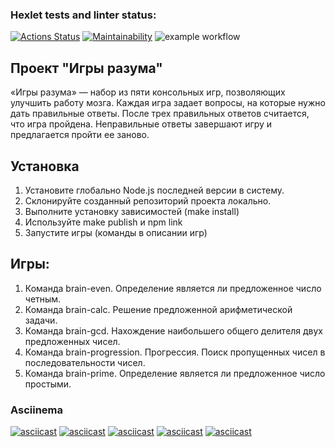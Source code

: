 ### Hexlet tests and linter status:
[![Actions Status](https://github.com/MilaNick/frontend-project-lvl1/workflows/hexlet-check/badge.svg)](https://github.com/MilaNick/frontend-project-lvl1/actions)
[![Maintainability](https://api.codeclimate.com/v1/badges/a99a88d28ad37a79dbf6/maintainability)](https://codeclimate.com/github/MilaNick/frontend-project-lvl1/maintainability)
![example workflow](https://github.com/MilaNick/frontend-project-lvl1/actions/workflows/actions.yml/badge.svg)  


## Проект "Игры разума"
«Игры разума» — набор из пяти консольных игр, позволяющих улучшить работу мозга. Каждая игра задает вопросы, на которые нужно дать правильные ответы. После трех правильных ответов считается, что игра пройдена. Неправильные ответы завершают игру и предлагается пройти ее заново.

## Установка
1. Установите глобально Node.js последней версии в систему.
2. Склонируйте созданный репозиторий проекта локально.
3. Выполните установку зависимостей (make install)
4. Используйте make publish и npm link
5. Запустите игры (команды в описании игр)
## Игры:
1. Команда brain-even. Определение является ли предложенное число четным.
2. Команда brain-calc. Решение предложенной арифметической задачи.
3. Команда brain-gcd. Нахождение наибольшего общего делителя двух предложенных чисел.
4. Команда brain-progression. Прогрессия. Поиск пропущенных чисел в последовательности чисел.
5. Команда brain-prime. Определение является ли предложенное число простыми.
### Asciinema
[![asciicast](https://asciinema.org/a/426746.svg)](https://asciinema.org/a/426746)
[![asciicast](https://asciinema.org/a/4kpeec6eEqap7JaSCpr1ers8c.svg)](https://asciinema.org/a/4kpeec6eEqap7JaSCpr1ers8c)
[![asciicast](https://asciinema.org/a/ZVT0nPEFAxO0OI48F3DZJ7FPp.svg)](https://asciinema.org/a/ZVT0nPEFAxO0OI48F3DZJ7FPp)
[![asciicast](https://asciinema.org/a/h1J5V9U7y5g7h3oDZMkmKitg4.svg)](https://asciinema.org/a/h1J5V9U7y5g7h3oDZMkmKitg4)
[![asciicast](https://asciinema.org/a/EqJnnI4fNfMzGVq8K60qPAbeC.svg)](https://asciinema.org/a/EqJnnI4fNfMzGVq8K60qPAbeC)

